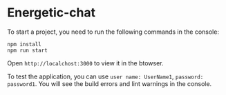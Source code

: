 # Energetic-chat

To start a project, you need to run the following commands in the console:

    npm install
    npm run start

Open `http://localchost:3000` to view it in the btowser.

To test the application, you can use `user name: UserName1`, `password: password1`.
You will see the build errors and lint warnings in the console.
